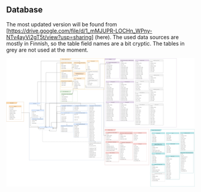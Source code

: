 ## Database

The most updated version will be found from  [https://drive.google.com/file/d/1_mMJUPR-LOCHn_WPny-NTv4ayVi2gT5t/view?usp=sharing] (here). The used data sources are mostly in Finnish, so the table field names are a bit cryptic. The tables in grey are not used at the moment.

![alt text](Climate%20Tool%20-%20database%20model.png)
